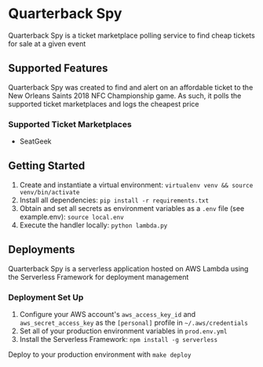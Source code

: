 # Quarterback Spy

Quarterback Spy is a ticket marketplace polling service to find cheap tickets for sale at a given event

## Supported Features

Quarterback Spy was created to find and alert on an affordable ticket to the New Orleans Saints 2018 NFC Championship game. As such, it polls the supported ticket marketplaces and logs the cheapest price

### Supported Ticket Marketplaces

- SeatGeek

## Getting Started

1. Create and instantiate a virtual environment: `virtualenv venv && source venv/bin/activate`
2. Install all dependencies: `pip install -r requirements.txt`
3. Obtain and set all secrets as environment variables as a `.env` file (see example.env): `source local.env`
4. Execute the handler locally: `python lambda.py`

## Deployments

Quarterback Spy is a serverless application hosted on AWS Lambda using the Serverless Framework for deployment management

### Deployment Set Up

1. Configure your AWS account's `aws_access_key_id` and `aws_secret_access_key` as the `[personal]` profile in `~/.aws/credentials`
2. Set all of your production environment variables in `prod.env.yml`
3. Install the Serverless Framework: `npm install -g serverless`

Deploy to your production environment with `make deploy`
